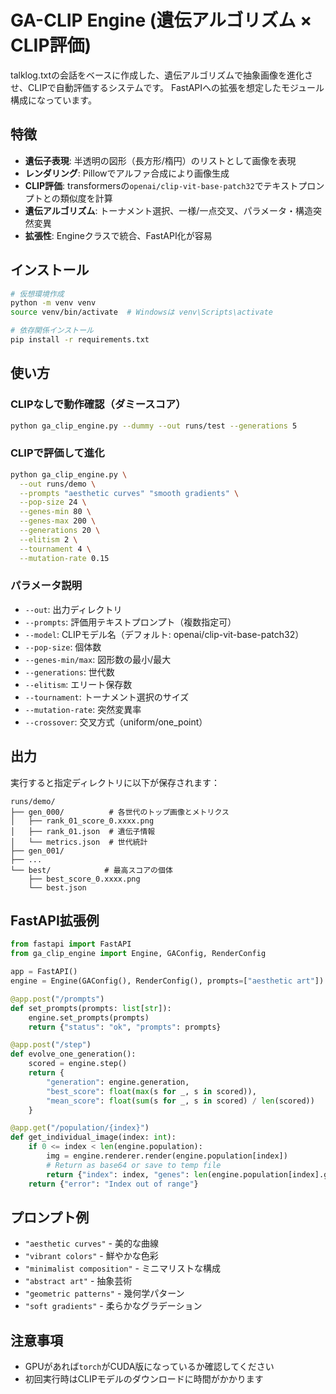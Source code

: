 # GA-CLIP Engine (遺伝アルゴリズム × CLIP評価)

talklog.txtの会話をベースに作成した、遺伝アルゴリズムで抽象画像を進化させ、CLIPで自動評価するシステムです。
FastAPIへの拡張を想定したモジュール構成になっています。

## 特徴

- **遺伝子表現**: 半透明の図形（長方形/楕円）のリストとして画像を表現
- **レンダリング**: Pillowでアルファ合成により画像生成
- **CLIP評価**: transformersの`openai/clip-vit-base-patch32`でテキストプロンプトとの類似度を計算
- **遺伝アルゴリズム**: トーナメント選択、一様/一点交叉、パラメータ・構造突然変異
- **拡張性**: Engineクラスで統合、FastAPI化が容易

## インストール

```bash
# 仮想環境作成
python -m venv venv
source venv/bin/activate  # Windowsは venv\Scripts\activate

# 依存関係インストール
pip install -r requirements.txt
```

## 使い方

### CLIPなしで動作確認（ダミースコア）

```bash
python ga_clip_engine.py --dummy --out runs/test --generations 5
```

### CLIPで評価して進化

```bash
python ga_clip_engine.py \
  --out runs/demo \
  --prompts "aesthetic curves" "smooth gradients" \
  --pop-size 24 \
  --genes-min 80 \
  --genes-max 200 \
  --generations 20 \
  --elitism 2 \
  --tournament 4 \
  --mutation-rate 0.15
```

### パラメータ説明

- `--out`: 出力ディレクトリ
- `--prompts`: 評価用テキストプロンプト（複数指定可）
- `--model`: CLIPモデル名（デフォルト: openai/clip-vit-base-patch32）
- `--pop-size`: 個体数
- `--genes-min/max`: 図形数の最小/最大
- `--generations`: 世代数
- `--elitism`: エリート保存数
- `--tournament`: トーナメント選択のサイズ
- `--mutation-rate`: 突然変異率
- `--crossover`: 交叉方式（uniform/one_point）

## 出力

実行すると指定ディレクトリに以下が保存されます：

```
runs/demo/
├── gen_000/          # 各世代のトップ画像とメトリクス
│   ├── rank_01_score_0.xxxx.png
│   ├── rank_01.json  # 遺伝子情報
│   └── metrics.json  # 世代統計
├── gen_001/
├── ...
└── best/            # 最高スコアの個体
    ├── best_score_0.xxxx.png
    └── best.json
```

## FastAPI拡張例

```python
from fastapi import FastAPI
from ga_clip_engine import Engine, GAConfig, RenderConfig

app = FastAPI()
engine = Engine(GAConfig(), RenderConfig(), prompts=["aesthetic art"])

@app.post("/prompts")
def set_prompts(prompts: list[str]):
    engine.set_prompts(prompts)
    return {"status": "ok", "prompts": prompts}

@app.post("/step")
def evolve_one_generation():
    scored = engine.step()
    return {
        "generation": engine.generation,
        "best_score": float(max(s for _, s in scored)),
        "mean_score": float(sum(s for _, s in scored) / len(scored))
    }

@app.get("/population/{index}")
def get_individual_image(index: int):
    if 0 <= index < len(engine.population):
        img = engine.renderer.render(engine.population[index])
        # Return as base64 or save to temp file
        return {"index": index, "genes": len(engine.population[index].genes)}
    return {"error": "Index out of range"}
```

## プロンプト例

- `"aesthetic curves"` - 美的な曲線
- `"vibrant colors"` - 鮮やかな色彩
- `"minimalist composition"` - ミニマリストな構成
- `"abstract art"` - 抽象芸術
- `"geometric patterns"` - 幾何学パターン
- `"soft gradients"` - 柔らかなグラデーション

## 注意事項

- GPUがあれば`torch`がCUDA版になっているか確認してください
- 初回実行時はCLIPモデルのダウンロードに時間がかかります